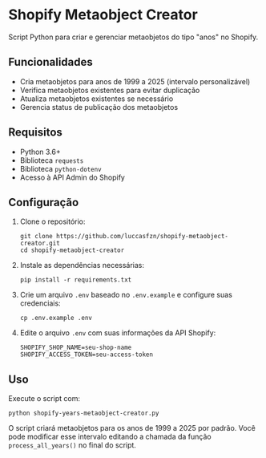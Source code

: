 # Shopify Metaobject Creator

Script Python para criar e gerenciar metaobjetos do tipo "anos" no Shopify.

## Funcionalidades

- Cria metaobjetos para anos de 1999 a 2025 (intervalo personalizável)
- Verifica metaobjetos existentes para evitar duplicação
- Atualiza metaobjetos existentes se necessário
- Gerencia status de publicação dos metaobjetos

## Requisitos

- Python 3.6+
- Biblioteca `requests` 
- Biblioteca `python-dotenv`
- Acesso à API Admin do Shopify

## Configuração

1. Clone o repositório:
   ```
   git clone https://github.com/luccasfzn/shopify-metaobject-creator.git
   cd shopify-metaobject-creator
   ```

2. Instale as dependências necessárias:
   ```
   pip install -r requirements.txt
   ```

3. Crie um arquivo `.env` baseado no `.env.example` e configure suas credenciais:
   ```
   cp .env.example .env
   ```

4. Edite o arquivo `.env` com suas informações da API Shopify:
   ```
   SHOPIFY_SHOP_NAME=seu-shop-name
   SHOPIFY_ACCESS_TOKEN=seu-access-token
   ```

## Uso

Execute o script com:

```
python shopify-years-metaobject-creator.py
```

O script criará metaobjetos para os anos de 1999 a 2025 por padrão. Você pode modificar esse intervalo editando a chamada da função `process_all_years()` no final do script.